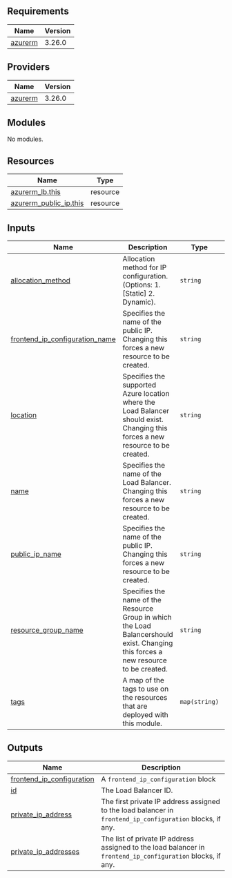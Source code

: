 <!-- BEGIN_TF_DOCS -->
## Requirements

| Name | Version |
|------|---------|
| <a name="requirement_azurerm"></a> [azurerm](#requirement\_azurerm) | 3.26.0 |

## Providers

| Name | Version |
|------|---------|
| <a name="provider_azurerm"></a> [azurerm](#provider\_azurerm) | 3.26.0 |

## Modules

No modules.

## Resources

| Name | Type |
|------|------|
| [azurerm_lb.this](https://registry.terraform.io/providers/hashicorp/azurerm/3.26.0/docs/resources/lb) | resource |
| [azurerm_public_ip.this](https://registry.terraform.io/providers/hashicorp/azurerm/3.26.0/docs/resources/public_ip) | resource |

## Inputs

| Name | Description | Type | Default | Required |
|------|-------------|------|---------|:--------:|
| <a name="input_allocation_method"></a> [allocation\_method](#input\_allocation\_method) | Allocation method for IP configuration. (Options: 1. [Static] 2. Dynamic). | `string` | `"Static"` | no |
| <a name="input_frontend_ip_configuration_name"></a> [frontend\_ip\_configuration\_name](#input\_frontend\_ip\_configuration\_name) | Specifies the name of the public IP. Changing this forces a new resource to be created. | `string` | n/a | yes |
| <a name="input_location"></a> [location](#input\_location) | Specifies the supported Azure location where the Load Balancer should exist. Changing this forces a new resource to be created. | `string` | n/a | yes |
| <a name="input_name"></a> [name](#input\_name) | Specifies the name of the Load Balancer. Changing this forces a new resource to be created. | `string` | n/a | yes |
| <a name="input_public_ip_name"></a> [public\_ip\_name](#input\_public\_ip\_name) | Specifies the name of the public IP. Changing this forces a new resource to be created. | `string` | n/a | yes |
| <a name="input_resource_group_name"></a> [resource\_group\_name](#input\_resource\_group\_name) | Specifies the name of the Resource Group in which the Load Balancershould exist. Changing this forces a new resource to be created. | `string` | n/a | yes |
| <a name="input_tags"></a> [tags](#input\_tags) | A map of the tags to use on the resources that are deployed with this module. | `map(string)` | n/a | yes |

## Outputs

| Name | Description |
|------|-------------|
| <a name="output_frontend_ip_configuration"></a> [frontend\_ip\_configuration](#output\_frontend\_ip\_configuration) | A `frontend_ip_configuration` block |
| <a name="output_id"></a> [id](#output\_id) | The Load Balancer ID. |
| <a name="output_private_ip_address"></a> [private\_ip\_address](#output\_private\_ip\_address) | The first private IP address assigned to the load balancer in `frontend_ip_configuration` blocks, if any. |
| <a name="output_private_ip_addresses"></a> [private\_ip\_addresses](#output\_private\_ip\_addresses) | The list of private IP address assigned to the load balancer in `frontend_ip_configuration` blocks, if any. |
<!-- END_TF_DOCS -->